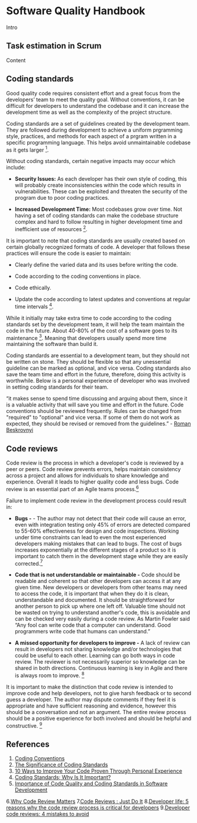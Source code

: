 # Software Quality Handbook

Intro

## Task estimation in Scrum

Content

## Coding standards

Good quality code requires consistent effort and a great focus from the developers’ team to meet the quality goal. Without conventions, it can be difficult for developers to understand the codebase and it can increase the development time as well as the complexity of the project structure.

Coding standards are a set of guidelines created by the development team. They are followed during development to achieve a uniform prgramming style, practices, and methods for each aspect of a prgram written in a specific programming language. This helps avoid unmaintainable codebase as it gets larger [<sup>1</sup>][1].

Without coding standards, certain negative impacts may occur which include:

- **Security Issues:** As each developer has their own style of coding, this will probably create inconsistencies within the code which results in vulnerabilities. These can be exploited and threaten the security of the program due to poor coding practices.

- **Increased Development Time:** Most codebases grow over time. Not having a set of coding standards can make the codebase structure complex and hard to follow resulting in higher development time and inefficient use of resources [<sup>2</sup>][2].

It is important to note that coding standards are usually created based on certain globally recognized formats of code. A developer that follows these practices will ensure the code is easier to maintain:

- Clearly define the varied data and its uses before writing the code.

- Code according to the coding conventions in place.

- Code ethically.

- Update the code according to latest updates and conventions at regular time intervals [<sup>4</sup>][4].

While it initially may take extra time to code according to the coding standards set by the development team, it will help the team maintain the code in the future. About 40-80% of the cost of a software goes to its maintenance [<sup>3</sup>][3]. Meaning that developers usually spend more time maintaining the software than build it.

Coding standards are essential to a development team, but they should not be written on stone. They should be flexible so that any unessential guideline can be marked as optional, and vice versa. Coding standards also save the team time and effort in the future, therefore, doing this activity is worthwhile. Below is a personal experience of developer who was involved in setting coding standards for their team.

“it makes sense to spend time discussing and arguing about them, since it is a valuable activity that will save you time and effort in the future. Code conventions should be reviewed frequently. Rules can be changed from "required" to "optional" and vice versa. If some of them do not work as expected, they should be revised or removed from the guidelines.” - [Roman Beskrovnyi][3]

## Code reviews

Code review is the process in which a developer's code is reviewed by a peer or peers. Code review prevents errors, helps maintain consistency across a project and allows for individuals to share knowledge and experience. Overall it leads to higher quality code and less bugs. Code review is an essential part of an Agile teams process.[<sup>6</sup>][6]

Failure to implement code review in the development process could result in:
- **Bugs -** - The author may not detect that their code will cause an error, even with integration testing only 45% of errors are detected compared to 55-60% effectiveness for  design and code inspections.  Working under time constraints can lead to even the most experienced developers making mistakes that can lead to bugs. The cost of bugs increases exponentially at the different stages of a product so it is important to catch them in the development stage while they are easily corrected.[<sup>7</sup>][7]

- **Code that is not understandable or maintainable -**  Code should be readable and coherent so that other developers can access it at any given time. New  developers or developers from other teams may need to access the code, it is important that when they do it is clean, understandable and documented. It should be straightforward for another person to pick up where one left off. Valuable time should not be wasted on trying to understand another's code, this is avoidable and can be checked very easily during a code review.  As Martin Fowler said “Any fool can write code that a computer can understand. Good programmers write code that humans can understand.”

- **A missed opportunity for developers to improve -** A lack of review can result in developers not sharing knowledge and/or technologies that could be useful to each other. Learning can go both ways in code review. The reviewer is not necessarily superior so knowledge can be shared in both directions.  Continuous learning is key in Agile and there is always room to improve. [<sup>8</sup>][8]

 It is important to make the distinction that code review is intended to improve code and help developers, not to give harsh feedback or to second guess a developer. The author may dispute comments if they feel it is appropriate and have sufficient reasoning and evidence, however this should be a conversation and not an argument. The entire review process should be a positive experience for both involved and should be helpful and constructive. [<sup>9</sup>][9]


## References

1. [Coding Conventions][1]
2. [The Significance  of Coding Standards][2]
3. [10 Ways to Improve Your Code Proven Through Personal Experience][3]
4. [Coding Standards; Why Is It Important?][3]
5. [Importance of Code Quality and Coding Standards in Software Development][5]

6.[Why Code Review Matters][6]
7.[Code Reviews : Just Do It][7]
8.[Developer life: 5 reasons why the code review process is critical for developers][8]
9.[Developer code reviews: 4 mistakes to avoid][9]


[1]: https://en.wikipedia.org/wiki/Coding_conventions
[2]: https://webguruz.in/the-significance-of-coding-standards-2/
[3]: https://codegym.cc/groups/posts/387-10-ways-to-improve-your-code-proven-through-personal-experience
[4]: https://www.ommzi.com/coding-standards-why-is-it-important/
[5]: https://www.multidots.com/importance-of-code-quality-and-coding-standard-in-software-development/

[6]: https://www.atlassian.com/agile/software-development/code-reviews
[7]:https://blog.codinghorror.com/code-reviews-just-do-it/
[8]:https://www.brightspot.com/products/developer-life-5-reasons-why-the-code-review-process-is-critical-for-developers
[9]:https://www.techrepublic.com/article/developer-code-reviews-4-mistakes-to-avoid/